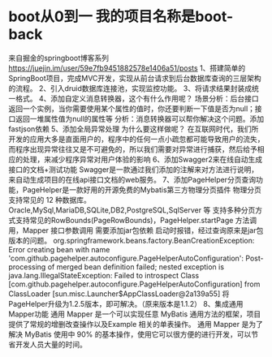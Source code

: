 # boot从0到一 我的项目名称是boot-back
来自掘金的springboot博客系列 https://juejin.im/user/59e7fb9451882578e1406a51/posts
1、搭建简单的SpringBoot项目，完成MVC开发，实现从前台请求到后台数据库查询的三层架构的流程。
2、引入druid数据库连接池，实现监控功能。
3、将请求结果封装成统一格式。
4、添加自定义消息转换器，这个有什么作用呢？
场景分析：后台接口返回一个实例，当你需要使用某个属性的值时，你还要判断一下值是否为null；接口返回一堆属性值为null的属性等
分析：消息转换器可以帮你解决这个问题。添加fastjson依赖
5、添加全局异常处理
为什么要这样做呢？
在互联网时代，我们所开发的应用大多是直面用户的，程序中的任何一点小疏忽都可能导致用户的流失，而程序出现异常往往又是不可避免的，所以我们需要对异常进行捕获，然后给予相应的处理，来减少程序异常对用户体验的影响
6、添加Swagger2来在线自动生成接口的文档+测试功能
Swagger是一款通过我们添加的注解来对方法进行说明，来自动生成项目的在线api接口文档的web服务。
7、添加PageHelper分页查询功能，PageHelper是一款好用的开源免费的Mybatis第三方物理分页插件
物理分页支持常见的 12 种数据库。Oracle,MySql,MariaDB,SQLite,DB2,PostgreSQL,SqlServer 等
支持多种分页方式支持常见的RowBounds(PageRowBounds)，PageHelper.startPage 方法调用，Mapper 接口参数调用
需要添加jar包依赖
启动时报错，经过查询原来是jar包版本的问题。
org.springframework.beans.factory.BeanCreationException: Error creating bean with name 'com.github.pagehelper.autoconfigure.PageHelperAutoConfiguration': Post-processing of merged bean definition failed; nested exception is java.lang.IllegalStateException: Failed to introspect Class [com.github.pagehelper.autoconfigure.PageHelperAutoConfiguration] from ClassLoader [sun.misc.Launcher$AppClassLoader@2a139a55]
将PageHelper升级为1.2.5版本，即可解决。（原来版本是1.1.2）
8、集成通用 Mapper功能
通用 Mapper 是一个可以实现任意 MyBatis 通用方法的框架，项目提供了常规的增删改查操作以及Example 相关的单表操作。
通用 Mapper 是为了解决 MyBatis 使用中 90% 的基本操作，使用它可以很方便的进行开发，可以节省开发人员大量的时间。
